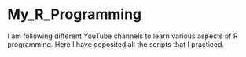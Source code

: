 # My_R_Programming
I am following different YouTube channels to learn various aspects of R programming. Here I have deposited all the scripts that I practiced.

